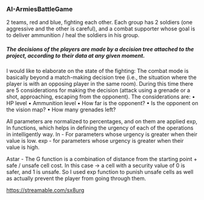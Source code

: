### AI-ArmiesBattleGame

2 teams, red and blue, fighting each other.
Each group has 2 soldiers (one aggressive and the other is careful), and a combat supporter whose goal is to deliver ammunition / heal the soldiers in his group.

##### The decisions of the players are made by a decision tree attached to the project, according to their data at any given moment.
I would like to elaborate on the state of the fighting:
The combat mode is basically beyond a match-making decision tree (i.e., the situation where the player is with an opposing player in the same room).
During this time there are 5 considerations for making the decision (attack using a grenade or a shot, approaching, escaping from the opponent).
The considerations are:
•	HP level
• Ammunition level
• How far is the opponent?
• Is the opponent on the vision map?
• How many grenades left?

All parameters are normalized to percentages, and on them are applied exp, ln functions, which helps in defining the urgency of each of the operations in intelligently way.
ln - For parameters whose urgency is greater when their value is low.
exp - for parameters whose urgency is greater when their value is high.

Astar - The G function is a combination of distance from the starting point + safe / unsafe cell cost.
In this case -> a cell with a security value of 0 is safer, and 1 is unsafe.
So I used exp function to punish unsafe cells as well as actually prevent the player from going through them.

https://streamable.com/sx8urg

